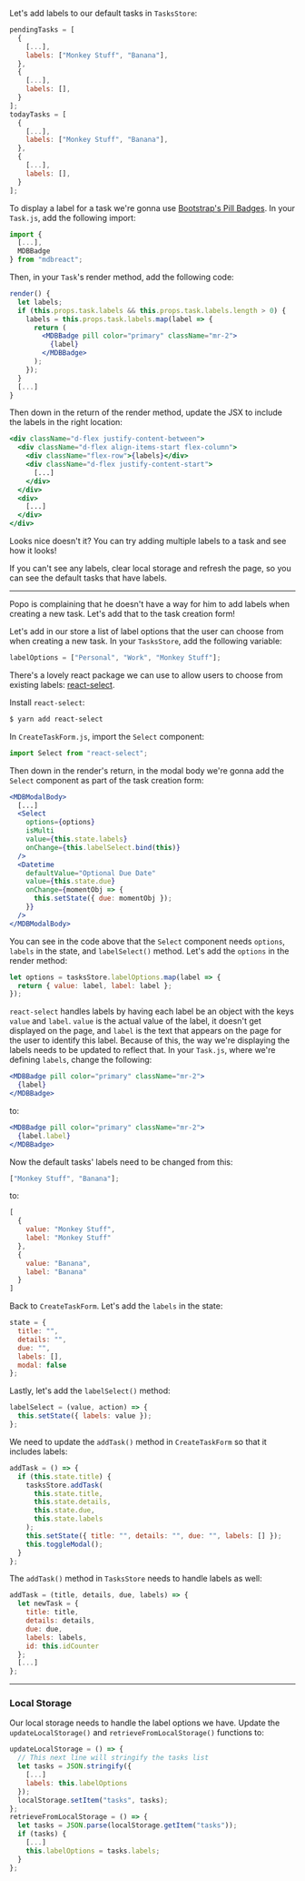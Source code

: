 Let's add labels to our default tasks in `TasksStore`:

```jsx
pendingTasks = [
  {
    [...],
    labels: ["Monkey Stuff", "Banana"],
  },
  {
    [...],
    labels: [],
  }
];
todayTasks = [
  {
    [...],
    labels: ["Monkey Stuff", "Banana"],
  },
  {
    [...],
    labels: [],
  }
];
```

To display a label for a task we're gonna use [Bootstrap's Pill Badges](https://mdbootstrap.com/docs/react/components/badges/#pills). In your `Task.js`, add the following import:

```jsx
import {
  [...],
  MDBBadge
} from "mdbreact";
```

Then, in your `Task`'s render method, add the following code:

```jsx
render() {
  let labels;
  if (this.props.task.labels && this.props.task.labels.length > 0) {
    labels = this.props.task.labels.map(label => {
      return (
        <MDBBadge pill color="primary" className="mr-2">
          {label}
        </MDBBadge>
      );
    });
  }
  [...]
}
```

Then down in the return of the render method, update the JSX to include the labels in the right location:

```jsx
<div className="d-flex justify-content-between">
  <div className="d-flex align-items-start flex-column">
    <div className="flex-row">{labels}</div>
    <div className="d-flex justify-content-start">
      [...]
    </div>
  </div>
  <div>
    [...]
  </div>
</div>
```

Looks nice doesn't it? You can try adding multiple labels to a task and see how it looks!

If you can't see any labels, clear local storage and refresh the page, so you can see the default tasks that have labels.

---

Popo is complaining that he doesn't have a way for him to add labels when creating a new task. Let's add that to the task creation form!

Let's add in our store a list of label options that the user can choose from when creating a new task. In your `TasksStore`, add the following variable:

```jsx
labelOptions = ["Personal", "Work", "Monkey Stuff"];
```

There's a lovely react package we can use to allow users to choose from existing labels: [react-select](https://react-select.com/).

Install `react-select`:

```bash
$ yarn add react-select
```

In `CreateTaskForm.js`, import the `Select` component:

```jsx
import Select from "react-select";
```

Then down in the render's return, in the modal body we're gonna add the `Select` component as part of the task creation form:

```jsx
<MDBModalBody>
  [...]
  <Select
    options={options}
    isMulti
    value={this.state.labels}
    onChange={this.labelSelect.bind(this)}
  />
  <Datetime
    defaultValue="Optional Due Date"
    value={this.state.due}
    onChange={momentObj => {
      this.setState({ due: momentObj });
    }}
  />
</MDBModalBody>
```

You can see in the code above that the `Select` component needs `options`, `labels` in the state, and `labelSelect()` method. Let's add the `options` in the render method:

```jsx
let options = tasksStore.labelOptions.map(label => {
  return { value: label, label: label };
});
```

`react-select` handles labels by having each label be an object with the keys `value` and `label`. `value` is the actual value of the label, it doesn't get displayed on the page, and `label` is the text that appears on the page for the user to identify this label. Because of this, the way we're displaying the labels needs to be updated to reflect that. In your `Task.js`, where we're defining `labels`, change the following:

```jsx
<MDBBadge pill color="primary" className="mr-2">
  {label}
</MDBBadge>
```

to:

```jsx
<MDBBadge pill color="primary" className="mr-2">
  {label.label}
</MDBBadge>
```

Now the default tasks' labels need to be changed from this:

```jsx
["Monkey Stuff", "Banana"];
```

to:

```jsx
[
  {
    value: "Monkey Stuff",
    label: "Monkey Stuff"
  },
  {
    value: "Banana",
    label: "Banana"
  }
]
```

Back to `CreateTaskForm`. Let's add the `labels` in the state:

```jsx
state = {
  title: "",
  details: "",
  due: "",
  labels: [],
  modal: false
};
```

Lastly, let's add the `labelSelect()` method:

```jsx
labelSelect = (value, action) => {
  this.setState({ labels: value });
};
```

We need to update the `addTask()` method in `CreateTaskForm` so that it includes labels:

```jsx
addTask = () => {
  if (this.state.title) {
    tasksStore.addTask(
      this.state.title,
      this.state.details,
      this.state.due,
      this.state.labels
    );
    this.setState({ title: "", details: "", due: "", labels: [] });
    this.toggleModal();
  }
};
```

The `addTask()` method in `TasksStore` needs to handle labels as well:

```jsx
addTask = (title, details, due, labels) => {
  let newTask = {
    title: title,
    details: details,
    due: due,
    labels: labels,
    id: this.idCounter
  };
  [...]
};
```

---

### Local Storage

Our local storage needs to handle the label options we have. Update the `updateLocalStorage()` and `retrieveFromLocalStorage()` functions to:

```jsx
updateLocalStorage = () => {
  // This next line will stringify the tasks list
  let tasks = JSON.stringify({
    [...]
    labels: this.labelOptions
  });
  localStorage.setItem("tasks", tasks);
};
retrieveFromLocalStorage = () => {
  let tasks = JSON.parse(localStorage.getItem("tasks"));
  if (tasks) {
    [...]
    this.labelOptions = tasks.labels;
  }
};
```
